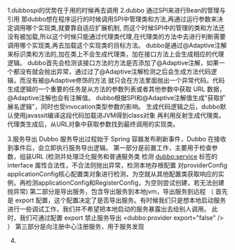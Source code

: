 1.dubbospi的优势在于用的时候再去调用
2.dubbo 通过SPI来进行Bean的管理与引用
那dubbo想在程序运行的时候调用SPI中管理类和方法,再通过运行参数来决定调用哪个实现类,就要靠自适应扩展机制,
而这个时候SPI中的管理的类和方法还没有被加载,所以这个时候只能通过代理类代理,在代理类的方法中去进行判断需要调用哪个实现类,再去加载这个实现类的目标方法。
dubbo是通过@Adaptive注解来标识类和方法的,加在类上不会生成代理类，加在接口方法上会生成相应的代理逻辑。
dubbo首先会检测该接口方法的方法是否添加了@Adaptive注解，如果一个都没有就会抛出异常，通过过了@Adaptive注解检测之后会生成方法代码逻辑，而没有被@Adaptive修饰的方法
就只会在方法里面抛出一个异常代码。代码生成逻辑的一个重要的任务是从方法的参数列表或者其他参数中获取 URL 数据，@Adaptive注解也会有注解值。
dubbo根据SPI和@Adaptive注解值生成"获取扩展名逻辑"，同时也受invocation类型参数的影响。 生成代码逻辑之后，dubbo默认使用javassit编译这段代码加载进JVM得到class对象
再利用反射生成代理类。代理类生成后，从URL对象中获取参数找到最终调用的实现类。


3.服务导出
Dubbo 服务导出过程始于 Spring 容器发布刷新事件，Dubbo 在接收到事件后，会立即执行服务导出逻辑。
第一部分是前置工作，主要用于检查参数，组装URL
(检测并处理泛化服务和普通服务类 检测 <dubbo:service> 标签的 interface 属性合法性，不合法则抛出异常，检测本地存根配置
对providerConfig applicationConfig核心配置类对象进行检测，为空就从其他配置类获取响应的实例，再检测applicationConfig和RegisterConfig，为空则尝试创建，若无法创建抛异常)
第二部分是导出服务，包含导出服务到本地jvm，导出服务到远程
（ 首先是 export 配置，这个配置决定了是否导出服务。有时候我们只是想本地启动服务进行一些调试工作，我们并不希望把本地启动的服务暴露出去给别人调用。
 此时，我们可通过配置 export 禁止服务导出  <dubbo:provider export="false" /> ）
第三部分是向注册中心注册服务，用于服务发现

4.


